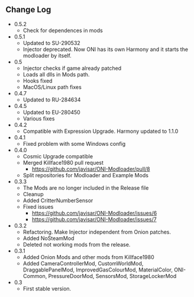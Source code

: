 Change Log
----------
* 0.5.2
  * Check for dependences in mods
* 0.5.1
  * Updated to SU-290532
  * Injector deprecated. Now ONI has its own Harmony and it starts the modloader by itself.
* 0.5
  * Injector checks if game already patched
  * Loads all dlls in Mods path.
  * Hooks fixed
  * MacOS/Linux path fixes
* 0.4.7
  * Updated to RU-284634
* 0.4.5
  * Updated to EU-280450
  * Various fixes
* 0.4.2
  * Compatible with Expression Upgrade. Harmony updated to 1.1.0
* 0.4.1
  * Fixed problem with some Windows config
* 0.4.0
  * Cosmic Upgrade compatible
  * Merged Killface1980 pull request
    * https://github.com/javisar/ONI-Modloader/pull/8
  * Split repositories for Modloader and Example Mods
* 0.3.3
  * The Mods are no longer included in the Release file
  * Cleanup
  * Added CritterNumberSensor
  * Fixed issues
    * https://github.com/javisar/ONI-Modloader/issues/6
    * https://github.com/javisar/ONI-Modloader/issues/7
* 0.3.2
  * Refactoring. Make Injector independent from Onion patches.
  * Added NoSteamMod
  * Deleted not working mods from the release.
* 0.3.1
  * Added Onion Mods and other mods from Killface1980
  * Added CameraControllerMod, CustomWorldMod, DraggablePanelMod, ImprovedGasColourMod, MaterialColor, ONI-Common, PressureDoorMod, SensorsMod, StorageLockerMod
* 0.3
  * First stable version.